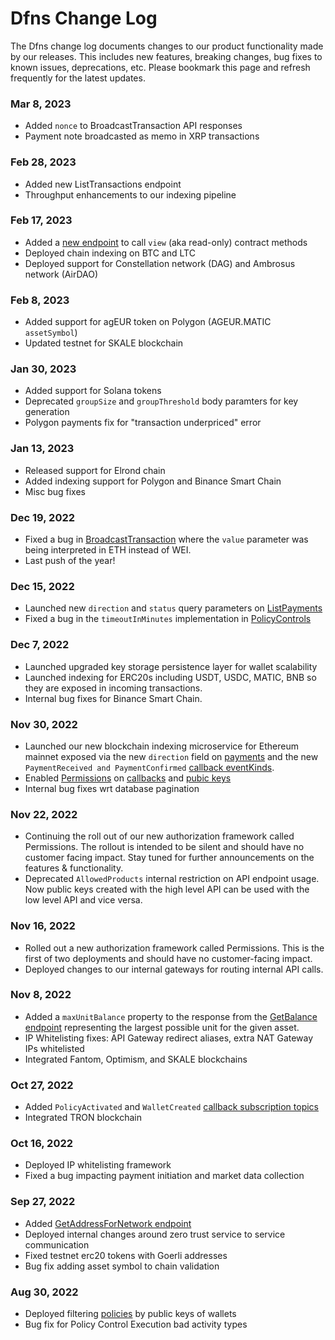 # Dfns Change Log

The Dfns change log documents changes to our product functionality made by our releases.  This includes new features, breaking changes, bug fixes to known issues, deprecations, etc. Please bookmark this page and refresh frequently for the latest updates.&#x20;



### Mar 8, 2023

* Added `nonce` to BroadcastTransaction API responses
* Payment note broadcasted as memo in XRP transactions

### Feb 28, 2023

* Added new ListTransactions endpoint
* Throughput enhancements to our indexing pipeline

### Feb 17, 2023

* Added a [new endpoint](https://dfns.gitbook.io/dfns-docs/api-docs/blockchains/call-read-function) to call `view` (aka read-only) contract methods
* Deployed chain indexing on BTC and LTC
* Deployed support for Constellation network (DAG) and Ambrosus network (AirDAO)

### Feb 8, 2023

* Added support for agEUR token on Polygon (AGEUR.MATIC `assetSymbol`)
* Updated testnet for SKALE blockchain

### Jan 30, 2023

* Added support for Solana tokens
* Deprecated `groupSize` and `groupThreshold` body paramters for key generation
* Polygon payments fix for "transaction underpriced" error

### Jan 13, 2023

* Released support for Elrond chain
* Added indexing support for Polygon and Binance Smart Chain
* Misc bug fixes

### Dec 19, 2022

* Fixed a bug in [BroadcastTransaction](low-level-api-keys-and-transactions/transaction-execution/broadcasttransaction.md) where the `value` parameter was being interpreted in ETH instead of WEI.&#x20;
* Last push of the year!&#x20;

### Dec 15, 2022

* Launched new `direction` and `status` query parameters on [ListPayments](high-level-api-asset-accounts-and-payments/payments/listpayments.md)
* Fixed a bug in the `timeoutInMinutes` implementation in [PolicyControls](policy-management/policy-controls/createpolicycontrol.md)

### Dec 7, 2022

* Launched upgraded key storage persistence layer for wallet scalability
* Launched indexing for ERC20s including USDT, USDC, MATIC, BNB so they are exposed in incoming transactions.&#x20;
* Internal bug fixes for Binance Smart Chain.

### Nov 30, 2022

* Launched our new blockchain indexing microservice for Ethereum mainnet exposed via the new `direction` field on [payments](high-level-api-asset-accounts-and-payments/payments/listpayments.md) and the new `PaymentReceived and PaymentConfirmed` [callback eventKinds](callbacks/CreateCallbackSubscription.md).&#x20;
* Enabled [Permissions](permissions/permissions/) on [callbacks](<callbacks/README (1).md>) and [pubic keys](low-level-api-keys-and-transactions/public-keys-1/)
* Internal bug fixes wrt database pagination

### Nov 22, 2022

* Continuing the roll out of our new authorization framework called Permissions.  The rollout is intended to be silent and should have no customer facing impact.  Stay tuned for further announcements on the features & functionality.&#x20;
* Deprecated `AllowedProducts` internal restriction on API endpoint usage.  Now public keys created with the high level API can be used with the low level API and vice versa.&#x20;

### Nov 16, 2022

* Rolled out a new authorization framework called Permissions.  This is the first of two deployments and should have no customer-facing impact.&#x20;
* Deployed changes to our internal gateways for routing internal API calls.&#x20;

### Nov 8, 2022

* Added a `maxUnitBalance` property to the response from the [GetBalance endpoint](high-level-api-asset-accounts-and-payments/asset-accounts/getassetaccountbalancebyid.md) representing the largest possible unit for the given asset.&#x20;
* IP Whitelisting fixes: API Gateway redirect aliases, extra NAT Gateway IPs whitelisted
* Integrated Fantom, Optimism, and SKALE blockchains

### Oct 27, 2022

* Added `PolicyActivated` and `WalletCreated` [callback subscription topics](callbacks/CreateCallbackSubscription.md)
* Integrated TRON blockchain

### Oct 16, 2022

* Deployed IP whitelisting framework
* Fixed a bug impacting payment initiation and market data collection&#x20;

### Sep 27, 2022

* Added [GetAddressForNetwork endpoint](low-level-api-keys-and-transactions/public-keys-1/getaddressfornetwork.md)
* Deployed internal changes around zero trust service to service communication&#x20;
* Fixed testnet erc20 tokens with Goerli addresses
* Bug fix adding asset symbol to chain validation&#x20;

### Aug 30, 2022

* Deployed filtering [policies](policy-management/policies/createpolicy.md) by public keys of wallets
* Bug fix for Policy Control Execution bad activity types



